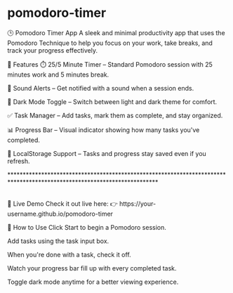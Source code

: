 # pomodoro-timer

🕒 Pomodoro Timer App
A sleek and minimal productivity app that uses the Pomodoro Technique to help you focus on your work, take breaks, and track your progress effectively.

🔧 Features
⏱️ 25/5 Minute Timer – Standard Pomodoro session with 25 minutes work and 5 minutes break.

🔔 Sound Alerts – Get notified with a sound when a session ends.

🌙 Dark Mode Toggle – Switch between light and dark theme for comfort.

✅ Task Manager – Add tasks, mark them as complete, and stay organized.

📊 Progress Bar – Visual indicator showing how many tasks you've completed.

💾 LocalStorage Support – Tasks and progress stay saved even if you refresh.
<br>
<p>************************************************************************************************************************</p>
<br>
🚀 Live Demo
Check it out live here:
👉 https://your-username.github.io/pomodoro-timer

📌 How to Use
Click Start to begin a Pomodoro session.

Add tasks using the task input box.

When you're done with a task, check it off.

Watch your progress bar fill up with every completed task.

Toggle dark mode anytime for a better viewing experience.
